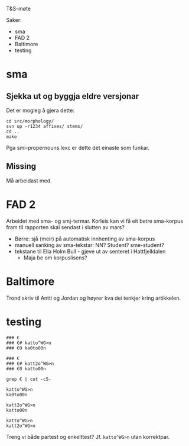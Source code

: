 T&S-møte

Saker:
* sma
* FAD 2
* Baltimore
* testing

# sma

## Sjekka ut og byggja eldre versjonar

Det er mogleg å gjera dette:

```
cd src/morphology/
svn up -r1234 affixes/ stems/
cd ..
make
```

Pga smi-propernouns.lexc er dette det einaste som funkar.

## Missing

Må arbeidast med.

# FAD 2

Arbeidet med sma- og smj-termar. Korleis kan vi få eit betre sma-korpus fram
til rapporten skal sendast i slutten av mars?

* Børre: sjå (meir) på automatisk innhenting av sma-korpus
* manuell sanking av sma-tekstar: NN? Student? sme-student?
* tekstane til Ella Holm Bull - gjeve ut av senteret i Hattfjelldalen
    - Maja be om korpuslisens?

# Baltimore

Trond skriv til Antti og Jordan og høyrer kva dei tenkjer kring artikkelen.

# testing

```
### €
### €# katto^WG>n
### €0 ka0to00n

### €
### €# katt2o^WG>n
### €0 katto00n

grep € | cut -c5-

katto^WG>n
ka0to00n

katt2o^WG>n
katto00n

katto^WG>n
katt2o^WG>n
```

Treng vi både partest og enkelttest? Jf. `katto^WG>n` utan korrektpar.

